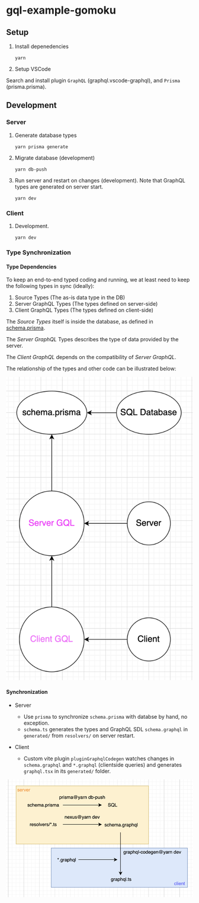 # gql-example-gomoku

## Setup

1. Install depenedencies

    ```
    yarn
    ```

2. Setup VSCode
   
  Search and install plugin `GraphQL` (graphql.vscode-graphql), and `Prisma` (prisma.prisma).

## Development

### Server

1. Generate database types
    ```
    yarn prisma generate
    ```

2. Migrate database (development)
    ```
    yarn db-push
    ```

3. Run server and restart on changes (development). Note that GraphQL types are generated on server start.
    ```
    yarn dev
    ```

### Client

1. Development.
   
   ```
   yarn dev
   ```

### Type Synchronization

#### Type Dependencies

To keep an end-to-end typed coding and running, we at least need to keep the following types in sync (ideally):

1. Source Types (The as-is data type in the DB)
2. Server GraphQL Types (The types defined on server-side)
3. Client GraphQL Types (The types defined on client-side)

The *Source Types* itself is inside the database, as defined in [schema.prisma](packages/server/prisma/schema.prisma).

The *Server GraphQL* Types describes the type of data provided by the server.

The *Client GraphQL* depends on the compatibility of *Server GraphQL*.

The relationship of the types and other code can be illustrated below:

![](docs/2021-08-16-17-18-23.png)

#### Synchronization

+ Server
  + Use `prisma` to synchronize `schema.prisma` with databse by hand, no exception.
  + `schema.ts` generates the types and GraphQL SDL `schema.graphql` in `generated/` from `resolvers/` on server restart.
  
+ Client
  + Custom vite plugin `pluginGraphqlCodegen` watches changes in `schema.graphql` and `*.graphql` (clientside queries) and generates `graphql.tsx` in its `generated/` folder.

![](docs/2021-08-16-18-09-25.png)
